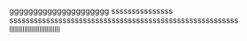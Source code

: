 ﻿ggggggggggggggggggggg
sssssssssssssss
ssssssssssssssssssssssssssssssssssssssssssssssssssssssss
lllllllllllllllllllllllllll
